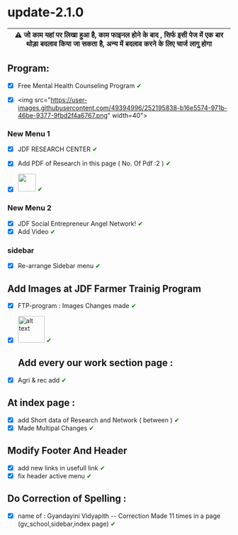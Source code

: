# update-2.1.0


| :warning: जो काम यहां पर लिखा हुआ है, काम फाइनल होने के बाद , सिर्फ इसी पेज में एक बार थोड़ा बदलाव किया जा सकता है, अन्य में बदलाव करने के लिए चार्ज लागु होगा |
| --- |

## Program:
- [x] Free Mental Health Counseling Program <span style="color:green;">&#10004;</span>
- [x] <img src="https://user-images.githubusercontent.com/49394996/252195838-b16e5574-971b-46be-9377-9fbd2f4a6767.png" width=40">



### New Menu 1
- [x] JDF RESEARCH CENTER <span style="color:green;">&#10004;</span> 
- [x] Add PDF of Research in this page ( No. Of Pdf :2 )  <span style="color:green;">&#10004;</span> 
- [x] <img src="https://github.com/getsettalk/update-2.1.0-/assets/49394996/fe7a7333-b9dd-48de-bd58-a3ed797187d7" width="40" > <span style="color:green;">&#10004;</span>


### New Menu 2
- [x] JDF Social Entrepreneur Angel Network! <span style="color:green;">&#10004;</span> 
- [x] Add Video <span style="color:green;">&#10004;</span> 

### sidebar
- [x] Re-arrange Sidebar menu  <span style="color:green;">&#10004;</span> 

## Add Images at JDF Farmer Trainig Program
- [x] FTP-program : Images Changes made <span style="color:green;">&#10004;</span> 

- [x] <img src="https://user-images.githubusercontent.com/49394996/251885155-35808ea1-44fa-4502-9cfd-540463fa519f.png" alt="alt text" width="60" height="60">  <span style="color:green;">&#10004;</span> 


  ## Add every our work section page :
- [x] Agri & rec add <span style="color:green;">&#10004;</span> 

## At index page :
 - [x] add Short data of Research and Network ( between ) <span style="color:green;">&#10004;</span> 
 - [x] Made Multipal Changes  <span style="color:green;">&#10004;</span> 

## Modify Footer And Header
- [x] add new links in usefull link <span style="color:green;">&#10004;</span> 
- [x] fix header active menu <span style="color:green;">&#10004;</span> 

## Do Correction of Spelling :
- [x] name of : Gyandayini Vidyapith -- Correction Made 11 times in a page (gv_school,sidebar,index page) <span style="color:green;">&#10004;</span> 
